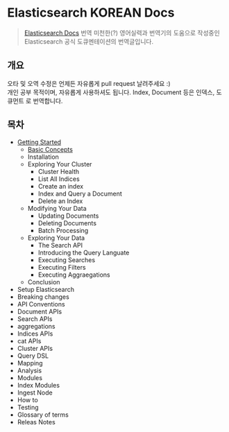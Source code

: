 # Elasticsearch KOREAN Docs

> [Elasticsearch Docs](https://www.elastic.co/guide/en/elasticsearch/reference/current/index.html) 번역
> 미천한(?) 영어실력과 번역기의 도움으로 작성중인 Elasticsearch 공식 도큐멘테이션의 번역글입니다.

## 개요
오타 및 오역 수정은 언제든 자유롭게 pull request 날려주세요 :)  
개인 공부 목적이며, 자유롭게 사용하셔도 됩니다.
Index, Document 등은 인덱스, 도큐먼트 로 번역합니다.

## 목차
- [Getting Started](https://github.com/sungjunyoung/elasticsearch_doc_ko/tree/master/Getting%20Started)
    - [Basic Concepts](https://github.com/sungjunyoung/elasticsearch_doc_ko/tree/master/Getting%20Started/Basic%20Concept)
    - Installation
    - Exploring Your Cluster
        - Cluster Health
        - List All Indices
        - Create an index
        - Index and Query a Document
        - Delete an Index
    - Modifying Your Data
        - Updating Documents
        - Deleting Documents
        - Batch Processing
    - Exploring Your Data
        - The Search API
        - Introducing the Query Languate
        - Executing Searches
        - Executing Filters
        - Executing Aggraegations
    - Conclusion
- Setup Elasticsearch
- Breaking changes
- API Conventions
- Document APIs
- Search APIs
- aggregations
- Indices APIs
- cat APIs
- Cluster APIs
- Query DSL
- Mapping
- Analysis
- Modules
- Index Modules
- Ingest Node
- How to
- Testing
- Glossary of terms
- Releas Notes
